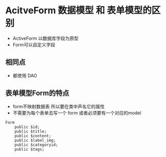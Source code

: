 # AcitveForm 数据模型 和 表单模型的区别

* ActiveForm 以数据库字段为原型
* Form可以自定义字段

## 相同点
* 都使用 DAO


## 表单模型Form的特点
* form不映射数据表 所以要在类中声名它的属性
* 不需要为每个表单去写一个 form 或者必须要有一个对应的model

```
Form
	public $id;
	public $title;
	public $content;
	public $label_img;
	public $categoryid;
	public $tags;

```